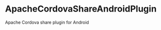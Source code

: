 ApacheCordovaShareAndroidPlugin
===============================

Apache Cordova share plugin for Android